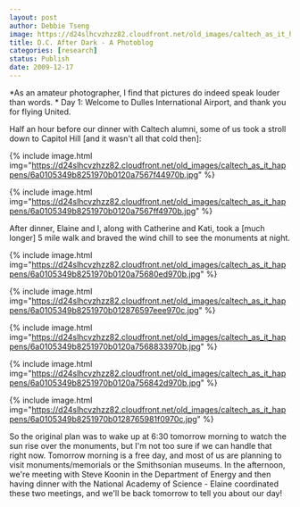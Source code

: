 ```yaml
---
layout: post
author: Debbie Tseng
image: https://d24slhcvzhzz82.cloudfront.net/old_images/caltech_as_it_happens/6a0105349b8251970b0120a7567afb970b.jpg
title: D.C. After Dark - A Photoblog
categories: [research]
status: Publish
date: 2009-12-17
---
```



*As an amateur photographer, I find that pictures do indeed speak louder than words. 
*
Day 1: Welcome to Dulles International Airport, and thank you for flying United.

Half an hour before our dinner with Caltech alumni, some of us took a stroll down to Capitol Hill [and it wasn't all that cold then]:


{% include image.html img="https://d24slhcvzhzz82.cloudfront.net/old_images/caltech_as_it_happens/6a0105349b8251970b0120a7567f44970b.jpg" %}


{% include image.html img="https://d24slhcvzhzz82.cloudfront.net/old_images/caltech_as_it_happens/6a0105349b8251970b0120a7567ff4970b.jpg" %}

After dinner, Elaine and I, along with Catherine and Kati, took a [much longer] 5 mile walk and braved the wind chill to see the monuments at night.


{% include image.html img="https://d24slhcvzhzz82.cloudfront.net/old_images/caltech_as_it_happens/6a0105349b8251970b0120a75680ed970b.jpg" %}


{% include image.html img="https://d24slhcvzhzz82.cloudfront.net/old_images/caltech_as_it_happens/6a0105349b8251970b012876597eee970c.jpg" %}


{% include image.html img="https://d24slhcvzhzz82.cloudfront.net/old_images/caltech_as_it_happens/6a0105349b8251970b0120a7568833970b.jpg" %}


{% include image.html img="https://d24slhcvzhzz82.cloudfront.net/old_images/caltech_as_it_happens/6a0105349b8251970b0120a756842d970b.jpg" %}


{% include image.html img="https://d24slhcvzhzz82.cloudfront.net/old_images/caltech_as_it_happens/6a0105349b8251970b0128765981f0970c.jpg" %}

So the original plan was to wake up at 6:30 tomorrow morning to watch the sun rise over the monuments, but I'm not too sure if we can handle that right now. Tomorrow morning is a free day, and most of us are planning to visit monuments/memorials or the Smithsonian museums. In the afternoon, we're meeting with Steve Koonin in the Department of Energy and then having dinner with the National Academy of Science - Elaine coordinated these two meetings, and we'll be back tomorrow to tell you about our day! 

